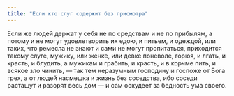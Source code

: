 ```yaml
---
title: "Если кто слуг содержит без присмотра"
---
```


Если же людей держат у себя не по средствам и не по прибылям, а потому и не могут удовлетворить их едою, и питьем, и одеждой, или таких, что ремесла не знают и сами не могут пропитаться, приходится такому слуге, мужику, или женке, или девке поневоле, горюя, и лгать, и красть, и блудить, а мужикам и грабить, и красть, и в корчме пить, и всякое зло чинить, — так тем неразумным господину и госпоже от Бога грех, а от людей насмешка и жизнь без соседства, ибо соседи растащут и разорят весь дом — и сам оскудеет за бедность ума своего.